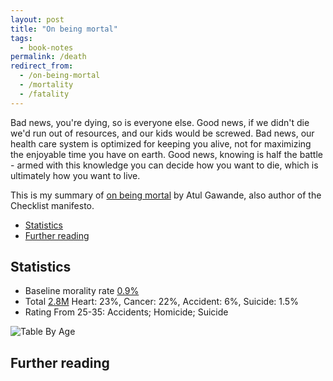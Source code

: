 ```yaml
---
layout: post
title: "On being mortal"
tags:
  - book-notes
permalink: /death
redirect_from:
  - /on-being-mortal
  - /mortality
  - /fatality
---
```


Bad news, you're dying, so is everyone else. Good news, if we didn't die we'd run out of resources, and our kids would be screwed. Bad news, our health care system is optimized for keeping you alive, not for maximizing the enjoyable time you have on earth. Good news, knowing is half the battle - armed with this knowledge you can decide how you want to die, which is ultimately how you want to live.

This is my summary of [on being mortal](https://www.amazon.com/Being-Mortal-Medicine-What-Matters-ebook/dp/B00JCW0BCY) by Atul Gawande, also author of the Checklist manifesto.

<!-- prettier-ignore-start -->
<!-- vim-markdown-toc GFM -->

- [Statistics](#statistics)
- [Further reading](#further-reading)

<!-- vim-markdown-toc -->
<!-- prettier-ignore-end -->

## Statistics

- Baseline morality rate [0.9%](https://www.macrotrends.net/countries/USA/united-states/death-rate)
- Total [2.8M](https://www.cdc.gov/nchs/data/nvsr/nvsr68/nvsr68_06-508.pdf) Heart: 23%, Cancer: 22%, Accident: 6%, Suicide: 1.5%
- Rating From 25-35: Accidents; Homicide; Suicide

![Table By Age](https://www.cdc.gov/injury/images/lc-charts/leading_causes_of_death_by_age_group_2017_1100w850h.jpg)

## Further reading
